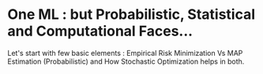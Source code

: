 # One ML : but Probabilistic, Statistical and Computational Faces...

Let's start with few basic elements :  Empirical Risk Minimization Vs MAP Estimation (Probabilistic) and How Stochastic Optimization helps in both.
